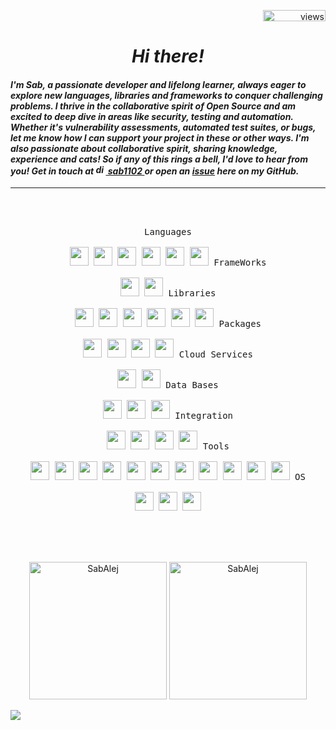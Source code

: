 
<p align="right"> <img src="https://komarev.com/ghpvc/?username=SabAlej&label=Visits%20&color=blueviolet&style=plastic" alt="views"height="18" width="100"/> </p>

<h1 align="center"><em>Hi there!</em></h1> 



<h4 align="left"><em>
	I'm Sab, a passionate developer and lifelong learner, always eager to explore new languages, libraries and frameworks to conquer challenging problems.
	I thrive in the collaborative spirit of Open Source and am excited to deep dive in areas like security, testing and automation. 
	Whether it's vulnerability assessments, automated test suites, or bugs, let me know how I can support your project in these or other ways. 
	I'm also passionate about collaborative spirit, sharing knowledge, experience and cats! 
	So if any of this rings a bell, I'd love to hear from you! Get in touch at <a href="https://discord.gg/pwAHX3dHgx" target="_blank" rel="noreferrer"> 
	<img src="https://i.pinimg.com/originals/b2/09/d7/b209d7c26d18423c4688ed01cdbedfa7.png" alt="discord" width="16"/> sab1102 </a>  or open an <a href="https://github.com/SabAlej/SabAlej/issues" target="_blank" rel="noreferrer">issue</a> here on my GitHub.
</em>
</h4>

-----

<br><br>

<p align="center" >
	<kbd>
		<kbd>Languages</kbd>
		<br>
		<br>
	<img width="30px" src="https://cdn.jsdelivr.net/gh/devicons/devicon/icons/javascript/javascript-original.svg" />
	<img width="30px" src="https://cdn.jsdelivr.net/gh/devicons/devicon/icons/typescript/typescript-original.svg" />
		<img width="30px" src="https://cdn.jsdelivr.net/gh/devicons/devicon/icons/python/python-original.svg" /> 
		<img width="30px" src="https://cdn.jsdelivr.net/gh/devicons/devicon/icons/nodejs/nodejs-original.svg" />
	<img width="30px" src="https://cdn.jsdelivr.net/gh/devicons/devicon/icons/html5/html5-original.svg" /> 
	<img width="30px" src="https://cdn.jsdelivr.net/gh/devicons/devicon/icons/css3/css3-plain.svg" /> 
	</kbd>
	<kbd>
		<kbd>FrameWorks</kbd>
		<br>
		<br>
	<img width="30px" src="https://cdn.jsdelivr.net/gh/devicons/devicon/icons/nextjs/nextjs-original.svg" />
		<img width="30px" src="https://cdn.jsdelivr.net/gh/devicons/devicon/icons/flask/flask-original.svg" />
	</kbd>
	<kbd>
		<kbd>Libraries</kbd>
		<br>
		<br>
	<img width="30px" src="https://cdn.jsdelivr.net/gh/devicons/devicon/icons/react/react-original.svg" />
	<img width="30px" src="https://cdn.jsdelivr.net/gh/devicons/devicon/icons/redux/redux-original.svg" />
	<img width="30px" src="https://cdn.jsdelivr.net/gh/devicons/devicon/icons/tailwindcss/tailwindcss-plain.svg" />
	<img width="30px" src="https://cdn.jsdelivr.net/gh/devicons/devicon/icons/bootstrap/bootstrap-original.svg" />
		<img width="30px" src="https://cdn.jsdelivr.net/gh/devicons/devicon/icons/jest/jest-plain.svg" />
		<img width="30px" src="https://cdn.jsdelivr.net/gh/devicons/devicon/icons/mocha/mocha-plain.svg" />
	</kbd>
	<kbd>
		<kbd>Packages</kbd>
		<br>
		<br>
	<img width="30px" src="https://cdn.jsdelivr.net/gh/devicons/devicon/icons/babel/babel-original.svg" />
	<img width="30px" src="https://github.com/eslint.png" />
	<img width="30px" src="https://cdn.jsdelivr.net/gh/devicons/devicon/icons/webpack/webpack-original.svg" />
	<img width="30px" src="https://cdn.jsdelivr.net/gh/devicons/devicon/icons/npm/npm-original-wordmark.svg" />
	</kbd>
	<kbd>
		<kbd>Cloud Services</kbd>
		<br>
		<br>
	<img width="30px" src="https://cdn.jsdelivr.net/gh/devicons/devicon/icons/amazonwebservices/amazonwebservices-original.svg" />
	<img width="30px" src="https://cdn.jsdelivr.net/gh/devicons/devicon/icons/googlecloud/googlecloud-original.svg" />
	</kbd>
	<kbd>
		<kbd>Data Bases</kbd>
		<br>
		<br>
	<img width="30px" src="https://cdn.jsdelivr.net/gh/devicons/devicon/icons/mysql/mysql-original.svg" />
	<img width="30px" src="https://cdn.jsdelivr.net/gh/devicons/devicon/icons/postgresql/postgresql-original.svg" />
	<img width="30px" src="https://cdn.jsdelivr.net/gh/devicons/devicon/icons/firebase/firebase-plain.svg" />
	</kbd>
	<kbd>
		<kbd>Integration</kbd>
		<br>
		<br>
	<img width="30px" src="https://cdn.jsdelivr.net/gh/devicons/devicon/icons/circleci/circleci-plain.svg" />
	<img width="30px" src="https://cdn.jsdelivr.net/gh/devicons/devicon/icons/docker/docker-original.svg" />
	<img width="30px" src="https://cdn.jsdelivr.net/gh/devicons/devicon/icons/travis/travis-plain.svg" />
	<img width="30px" src="https://cdn.jsdelivr.net/gh/devicons/devicon/icons/nginx/nginx-original.svg" />
	</kbd>
	<kbd>
		<kbd>Tools</kbd>
		<br>
		<br>
	<img width="30px" src="https://cdn.jsdelivr.net/gh/devicons/devicon/icons/vscode/vscode-original.svg" />
	<img width="30px" src="https://cdn.jsdelivr.net/gh/devicons/devicon/icons/trello/trello-plain.svg">
	<img width="30px" src="https://cdn.jsdelivr.net/gh/devicons/devicon/icons/codepen/codepen-plain.svg" />
	<img width="30px" src="https://cdn.jsdelivr.net/gh/devicons/devicon/icons/canva/canva-original.svg" />	
	<img width="30px" src="https://cdn.jsdelivr.net/gh/devicons/devicon/icons/chrome/chrome-original.svg" />
	<img width="30px" src="https://cdn.jsdelivr.net/gh/devicons/devicon/icons/firefox/firefox-original.svg" />
	<img width="30px" src="https://cdn.jsdelivr.net/gh/devicons/devicon/icons/git/git-original.svg" />
	<img width="30px" src="https://cdn.jsdelivr.net/gh/devicons/devicon/icons/github/github-original.svg" />
	<img width="30px" src="https://github.com/vitejs.png" />
	<img width="30px" src="https://github.com/vercel.png" />
	<img width="30px" src="https://cdn.jsdelivr.net/gh/devicons/devicon/icons/heroku/heroku-original.svg" />
	</kbd>
	<kbd>
		<kbd>OS</kbd>
		<br>
		<br>
	<img width="30px" src="https://cdn.jsdelivr.net/gh/devicons/devicon/icons/linux/linux-original.svg" />
	<img width="30px" src="https://cdn.jsdelivr.net/gh/devicons/devicon/icons/ubuntu/ubuntu-plain.svg" />
	<img width="30px" src="https://cdn.jsdelivr.net/gh/devicons/devicon/icons/windows8/windows8-original.svg" />
	</kbd>
</p>



<br><br><br>
<p align="center">
<img alt="SabAlej" src="https://github-readme-stats.vercel.app/api?username=SabAlej&show_icons=true&count_private=true&locale=en&theme=transparent&show=reviews,prs_merged,prs_merged_percentage&hide=stars&rank_icon=github&title_color=8A2BE2&icon_color=8A2BE2&border_color=8A2BE2" height="220px"/>
<img src="https://github-readme-stats.vercel.app/api/top-langs?username=SabAlej&layout=compact&langs_count=6&locale=en&theme=transparent&hide_progress=true&title_color=8A2BE2&icon_color=8A2BE2&border_color=8A2BE2" alt="SabAlej" width="220px"/>
</p>

<img src="https://user-images.githubusercontent.com/73097560/115834477-dbab4500-a447-11eb-908a-139a6edaec5c.gif">
